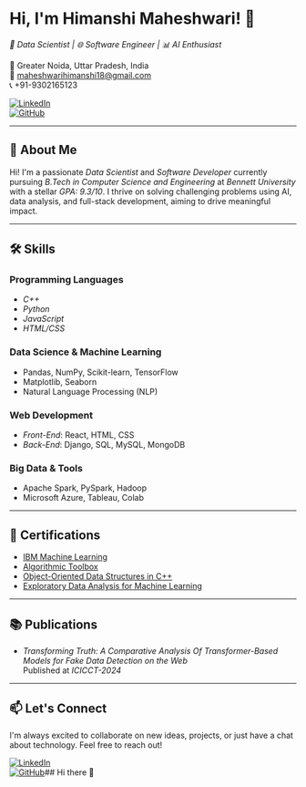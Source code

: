 # Hi, I'm Himanshi Maheshwari! 👋  

*🚀 Data Scientist | 🌐 Software Engineer | 📊 AI Enthusiast*  

📍 Greater Noida, Uttar Pradesh, India  
📧 maheshwarihimanshi18@gmail.com  
📞 +91-9302165123  

[![LinkedIn](https://img.shields.io/badge/LinkedIn-Connect-blue)](https://www.linkedin.com/in/himanshi-maheshwari-1690a625b/)  
[![GitHub](https://img.shields.io/badge/GitHub-Portfolio-black)](https://github.com/himanshimaheshwari)  

---

## 🚀 About Me  
Hi! I'm a passionate *Data Scientist* and *Software Developer* currently pursuing *B.Tech in Computer Science and Engineering* at *Bennett University* with a stellar *GPA: 9.3/10*. I thrive on solving challenging problems using AI, data analysis, and full-stack development, aiming to drive meaningful impact.

---

## 🛠 Skills  

### Programming Languages  
- *C++*
- *Python*
- *JavaScript*
- *HTML/CSS*

### Data Science & Machine Learning  
- Pandas, NumPy, Scikit-learn, TensorFlow  
- Matplotlib, Seaborn  
- Natural Language Processing (NLP)

### Web Development  
- *Front-End*: React, HTML, CSS  
- *Back-End*: Django, SQL, MySQL, MongoDB  

### Big Data & Tools  
- Apache Spark, PySpark, Hadoop  
- Microsoft Azure, Tableau, Colab  

---


## 📜 Certifications  
- [IBM Machine Learning](https://coursera.org/share/763ff8617542695258884044da81ad1c)  
- [Algorithmic Toolbox](https://coursera.org/share/a8565eb133f0e94537f085f27fc37576)  
- [Object-Oriented Data Structures in C++](https://coursera.org/share/8b860bed8c7c571535be4d7dd9170e1f)  
- [Exploratory Data Analysis for Machine Learning](https://coursera.org/share/b4c8355a544a0da373df2aa86aacb22d)

---

## 📚 Publications  
- *Transforming Truth: A Comparative Analysis Of Transformer-Based Models for Fake Data Detection on the Web*  
  Published at *ICICCT-2024*  

---

## 📫 Let's Connect  
I'm always excited to collaborate on new ideas, projects, or just have a chat about technology. Feel free to reach out!

[![LinkedIn](https://img.shields.io/badge/LinkedIn-Connect-blue)](https://www.linkedin.com/in/himanshi-maheshwari-1690a625b/)  
[![GitHub](https://img.shields.io/badge/GitHub-Portfolio-black)](https://github.com/himanshimaheshwari)## Hi there 👋

<!--
**himanshimaheshwari/himanshimaheshwari** is a ✨ _special_ ✨ repository because its `README.md` (this file) appears on your GitHub profile.

Here are some ideas to get you started:

- 🔭 I’m currently working on ...
- 🌱 I’m currently learning ...
- 👯 I’m looking to collaborate on ...
- 🤔 I’m looking for help with ...
- 💬 Ask me about ...
- 📫 How to reach me: ...
- 😄 Pronouns: ...
- ⚡ Fun fact: ...
-->
